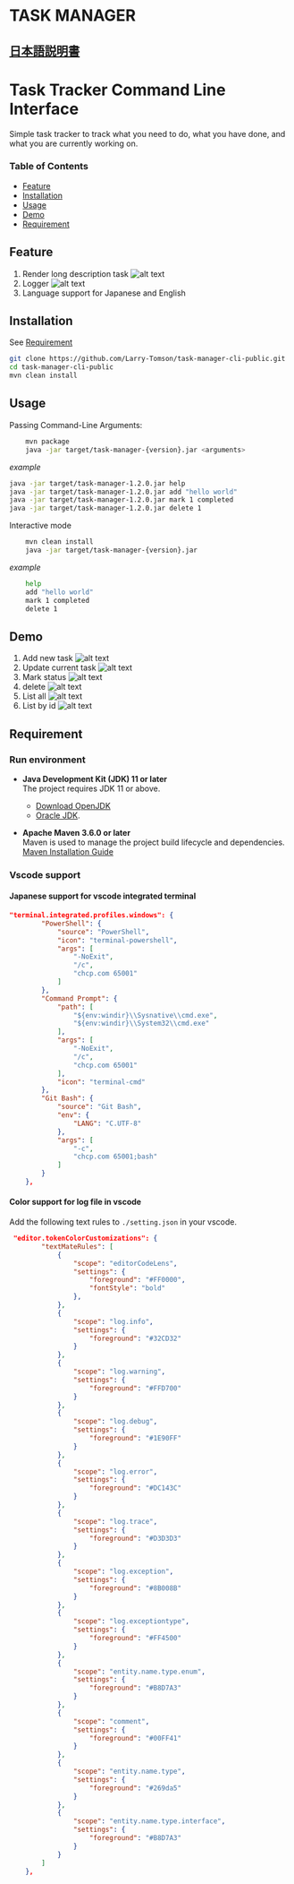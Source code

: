 # TASK MANAGER

## [日本語説明書](docs/Docs_JA.md)

# Task Tracker Command Line Interface
Simple task tracker to track what you need to do, what you have done, and what you are currently working on.
### Table of Contents
- [Feature](#feature)
- [Installation](#installation)
- [Usage](#usage)
- [Demo](#demo)
- [Requirement](#Requirement)
## Feature
1) Render long description task
![alt text](img/image-6.png)
2) Logger
![alt text](img/image-8.png)
3) Language support for Japanese and English

## Installation
See [Requirement](#Requirement) 
```bash
git clone https://github.com/Larry-Tomson/task-manager-cli-public.git
cd task-manager-cli-public
mvn clean install
```

## Usage
Passing Command-Line Arguments:
```bash
    mvn package
    java -jar target/task-manager-{version}.jar <arguments>
```
*example*
```bash
java -jar target/task-manager-1.2.0.jar help
java -jar target/task-manager-1.2.0.jar add "hello world"
java -jar target/task-manager-1.2.0.jar mark 1 completed
java -jar target/task-manager-1.2.0.jar delete 1
```

Interactive mode

```bash
    mvn clean install
    java -jar target/task-manager-{version}.jar
```
*example*
```bash
    help
    add "hello world"
    mark 1 completed
    delete 1
```

## Demo
1) Add new task
![alt text](img/image.png)
2) Update current task
![alt text](img/image-2.png)
3) Mark status
![alt text](img/image-3.png)
4) delete
![alt text](img/image-1.png)
5) List all
![alt text](img/image-4.png)
6) List by id
![alt text](img/image-5.png)


## Requirement
### Run environment
- **Java Development Kit (JDK) 11 or later**  
  The project requires JDK 11 or above.  
  - [Download OpenJDK](https://jdk.java.net/)
  - [Oracle JDK](https://www.oracle.com/java/technologies/javase-jdk11-downloads.html).

- **Apache Maven 3.6.0 or later**  
  Maven is used to manage the project build lifecycle and dependencies.  
  [Maven Installation Guide](https://maven.apache.org/install.html)

### Vscode support
#### Japanese support for vscode integrated terminal
```json
"terminal.integrated.profiles.windows": {
        "PowerShell": {
            "source": "PowerShell",
            "icon": "terminal-powershell",
            "args": [
                "-NoExit",
                "/c",
                "chcp.com 65001"
            ]
        },
        "Command Prompt": {
            "path": [
                "${env:windir}\\Sysnative\\cmd.exe",
                "${env:windir}\\System32\\cmd.exe"
            ],
            "args": [
                "-NoExit",
                "/c",
                "chcp.com 65001"
            ],
            "icon": "terminal-cmd"
        },
        "Git Bash": {
            "source": "Git Bash",
            "env": {
                "LANG": "C.UTF-8"
            },
            "args": [
                "-c",
                "chcp.com 65001;bash"
            ]
        }
    },
```

#### Color support for log file in vscode
Add the following text rules to `./setting.json` in your vscode.
```json
 "editor.tokenColorCustomizations": {
        "textMateRules": [
            {
                "scope": "editorCodeLens",
                "settings": {
                    "foreground": "#FF0000",
                    "fontStyle": "bold"
                },
            },
            {
                "scope": "log.info",
                "settings": {
                    "foreground": "#32CD32"
                }
            },
            {
                "scope": "log.warning",
                "settings": {
                    "foreground": "#FFD700"
                }
            },
            {
                "scope": "log.debug",
                "settings": {
                    "foreground": "#1E90FF"
                }
            },
            {
                "scope": "log.error",
                "settings": {
                    "foreground": "#DC143C"
                }
            },
            {
                "scope": "log.trace",
                "settings": {
                    "foreground": "#D3D3D3"
                }
            },
            {
                "scope": "log.exception",
                "settings": {
                    "foreground": "#8B008B"
                }
            },
            {
                "scope": "log.exceptiontype",
                "settings": {
                    "foreground": "#FF4500"
                }
            },
            {
                "scope": "entity.name.type.enum",
                "settings": {
                    "foreground": "#B8D7A3"
                }
            },
            {
                "scope": "comment",
                "settings": {
                    "foreground": "#00FF41"
                }
            },
            {
                "scope": "entity.name.type",
                "settings": {
                    "foreground": "#269da5"
                }
            },
            {
                "scope": "entity.name.type.interface",
                "settings": {
                    "foreground": "#B8D7A3"
                }
            }
        ]
    },
```


